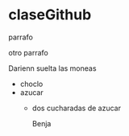 # claseGithub

parrafo 

otro parrafo

Darienn suelta las moneas

* choclo
* azucar
  * dos cucharadas de azucar
 

    Benja
